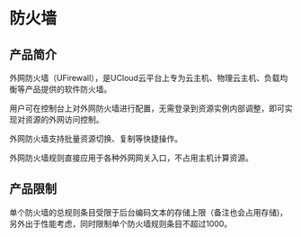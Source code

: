 # 防火墙


## 产品简介

外网防火墙（UFirewall），是UCloud云平台上专为云主机、物理云主机、负载均衡等产品提供的软件防火墙。

用户可在控制台上对外网防火墙进行配置，无需登录到资源实例内部调整，即可实现对资源的外网访问控制。

外网防火墙支持批量资源切换、复制等快捷操作。

外网防火墙规则直接应用于各种外网网关入口，不占用主机计算资源。


## 产品限制

单个防火墙的总规则条目受限于后台编码文本的存储上限（备注也会占用存储)，另外出于性能考虑，同时限制单个防火墙规则条目不超过1000。

